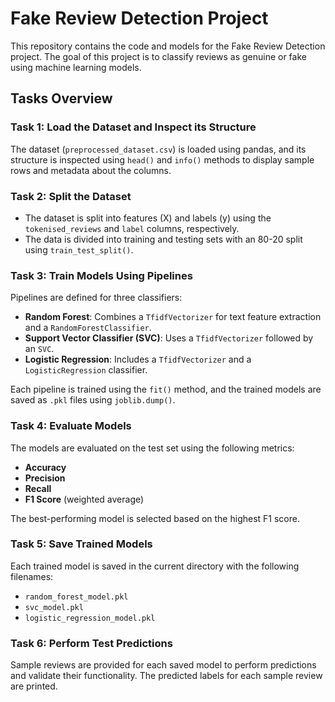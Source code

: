 # **Fake Review Detection Project**

This repository contains the code and models for the Fake Review Detection project. The goal of this project is to classify reviews as genuine or fake using machine learning models.

## **Tasks Overview**

### **Task 1: Load the Dataset and Inspect its Structure**
The dataset (`preprocessed_dataset.csv`) is loaded using pandas, and its structure is inspected using `head()` and `info()` methods to display sample rows and metadata about the columns.

### **Task 2: Split the Dataset**
- The dataset is split into features (X) and labels (y) using the `tokenised_reviews` and `label` columns, respectively.
- The data is divided into training and testing sets with an 80-20 split using `train_test_split()`.

### **Task 3: Train Models Using Pipelines**
Pipelines are defined for three classifiers:
- **Random Forest**: Combines a `TfidfVectorizer` for text feature extraction and a `RandomForestClassifier`.
- **Support Vector Classifier (SVC)**: Uses a `TfidfVectorizer` followed by an `SVC`.
- **Logistic Regression**: Includes a `TfidfVectorizer` and a `LogisticRegression` classifier.

Each pipeline is trained using the `fit()` method, and the trained models are saved as `.pkl` files using `joblib.dump()`.

### **Task 4: Evaluate Models**
The models are evaluated on the test set using the following metrics:
- **Accuracy**
- **Precision**
- **Recall**
- **F1 Score** (weighted average)

The best-performing model is selected based on the highest F1 score.

### **Task 5: Save Trained Models**
Each trained model is saved in the current directory with the following filenames:
- `random_forest_model.pkl`
- `svc_model.pkl`
- `logistic_regression_model.pkl`

### **Task 6: Perform Test Predictions**
Sample reviews are provided for each saved model to perform predictions and validate their functionality. The predicted labels for each sample review are printed.

```
